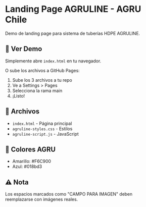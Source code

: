 # Landing Page AGRULINE - AGRU Chile

Demo de landing page para sistema de tuberías HDPE AGRULINE.

## 🚀 Ver Demo

Simplemente abre `index.html` en tu navegador.

O sube los archivos a GitHub Pages:
1. Sube los 3 archivos a tu repo
2. Ve a Settings > Pages
3. Selecciona la rama main
4. ¡Listo!

## 📁 Archivos

- `index.html` - Página principal
- `agruline-styles.css` - Estilos
- `agruline-script.js` - JavaScript

## 🎨 Colores AGRU

- Amarillo: #F6C900
- Azul: #018bd3

## ⚠️ Nota

Los espacios marcados como "CAMPO PARA IMAGEN" deben reemplazarse con imágenes reales.
